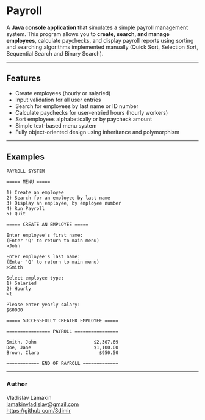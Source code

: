 # Payroll
A **Java console application** that simulates a simple payroll management system.
This program allows you to **create, search, and manage employees**, calculate paychecks, and display payroll reports using
sorting and searching algorithms implemented manually (Quick Sort, Selection Sort, Sequential Search and Binary Search).

---

## Features
- Create employees (hourly or salaried)
- Input validation for all user entries
- Search for employees by last name or ID number
- Calculate paychecks for user-entried hours (hourly workers)
- Sort employees alphabetically or by paycheck amount
- Simple text-based menu system
- Fully object-oriented design using inheritance and polymorphism

---

## Examples
```
PAYROLL SYSTEM

===== MENU =====

1) Create an employee
2) Search for an employee by last name
3) Display an employee, by employee number
4) Run Payroll
5) Quit
```
```
===== CREATE AN EMPLOYEE =====

Enter employee's first name:
(Enter 'Q' to return to main menu)
>John

Enter employee's last name:
(Enter 'Q' to return to main menu)
>Smith

Select employee type:
1) Salaried
2) Hourly
>1

Please enter yearly salary:
$60000

===== SUCCESSFULLY CREATED EMPLOYEE =====
```
```
================ PAYROLL ================

Smith, John                     $2,307.69
Doe, Jane                       $1,100.00
Brown, Clara                      $950.50

============ END OF PAYROLL =============
```

---

### Author
Vladislav Lamakin  
lamakinvladislav@gmail.com  
https://github.com/3dimir
